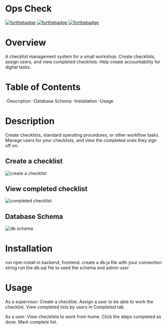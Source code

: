 # Ops Check

[![forthebadge](https://forthebadge.com/images/badges/made-with-javascript.svg)](https://forthebadge.com)
[![forthebadge](https://forthebadge.com/images/badges/compatibility-ie-6.svg)](https://forthebadge.com)
[![forthebadge](https://forthebadge.com/images/badges/contains-technical-debt.svg)](https://forthebadge.com)

# Overview
A checklist management system for a small workshop. Create checklists, assign users, and view completed checklists. Help create accountability for digital tasks.

# Table of Contents
-Description
-Database Schema
-Installation
-Usage
# Description
Create checklists, standard operating procedures, or other workflow tasks. Manage users for your checklists, and view the completed ones they sign off on.

## Create a checklist
![create a checklist](https://i.gyazo.com/60afaacacb61f110d67e3bc03aa13c8e.png)
## View completed checklist
![completed checklist](https://i.gyazo.com/d4d639dd16d3af9bcd736c0995620526.png)

## Database Schema
![db schema](https://snipboard.io/2CPiG0.jpg)

# Installation
run npm install in backend, frontend.
create a db.js file with your connection string
run the db.sql file to seed the schema and admin user

# Usage
As a supervisor:
  Create a checklist.
  Assign a user to be able to work the checklist.
  View completed lists by users in Completed tab.
  
As a user:
  View checklists to work from home.
  Click the steps completed as done.
  Mark complete list.
